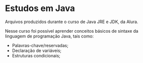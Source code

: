 # Estudos em Java

Arquivos produzidos durante o curso de Java JRE e JDK, da Alura.

Nesse curso foi possível aprender conceitos básicos de sintaxe da linguagem de programação Java, tais como:

- Palavras-chave/reservadas;
- Declaração de variáveis;
- Estruturas condicionais;


